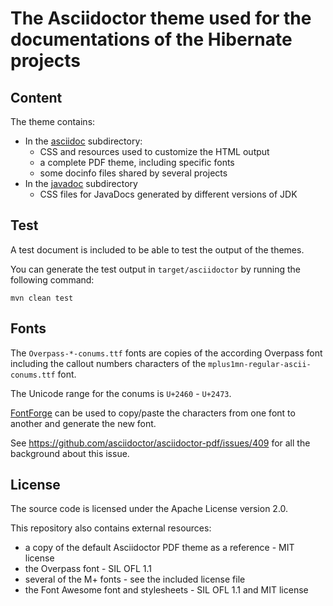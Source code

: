 # The Asciidoctor theme used for the documentations of the Hibernate projects

## Content

The theme contains:

 * In the [asciidoc](src/main/resources/asciidoc) subdirectory:
   * CSS and resources used to customize the HTML output
   * a complete PDF theme, including specific fonts
   * some docinfo files shared by several projects
 * In the [javadoc](src/main/resources/javadoc) subdirectory
   * CSS files for JavaDocs generated by different versions of JDK  

## Test

A test document is included to be able to test the output of the themes.

You can generate the test output in `target/asciidoctor` by running the following command:

```
mvn clean test
```

## Fonts

The ``Overpass-*-conums.ttf`` fonts are copies of the according Overpass font including the callout numbers characters of the ``mplus1mn-regular-ascii-conums.ttf`` font.

The Unicode range for the conums is `U+2460` - `U+2473`.

[FontForge](https://fontforge.github.io/) can be used to copy/paste the characters from one font to another and generate the new font.

See https://github.com/asciidoctor/asciidoctor-pdf/issues/409 for all the background about this issue.

## License

The source code is licensed under the Apache License version 2.0.

This repository also contains external resources:

 * a copy of the default Asciidoctor PDF theme as a reference - MIT license
 * the Overpass font - SIL OFL 1.1
 * several of the M+ fonts - see the included license file
 * the Font Awesome font and stylesheets - SIL OFL 1.1 and MIT license

